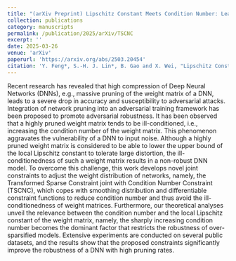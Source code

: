 ```yaml
---
title: "(arXiv Preprint) Lipschitz Constant Meets Condition Number: Learning Robust and Compact Deep Neural Networks"
collection: publications
category: manuscripts
permalink: /publication/2025/arXiv/TSCNC
excerpt: ''
date: 2025-03-26
venue: 'arXiv'
paperurl: 'https://arxiv.org/abs/2503.20454'
citation: 'Y. Feng*, S.-H. J. Lin*, B. Gao and X. Wei, "Lipschitz Constant Meets Condition Number: Learning Robust and Compact Deep Neural Networks," in arXiv preprint 2503.20454, 2025.'
---
```


Recent research has revealed that high compression of Deep Neural Networks (DNNs), e.g., massive pruning of the weight matrix of a DNN, leads to a severe drop in accuracy and susceptibility to adversarial attacks. Integration of network pruning into an adversarial training framework has been proposed to promote adversarial robustness. It has been observed that a highly pruned weight matrix tends to be ill-conditioned, i.e., increasing the condition number of the weight matrix. This phenomenon aggravates the vulnerability of a DNN to input noise. Although a highly pruned weight matrix is considered to be able to lower the upper bound of the local Lipschitz constant to tolerate large distortion, the ill-conditionedness of such a weight matrix results in a non-robust DNN model. To overcome this challenge, this work develops novel joint constraints to adjust the weight distribution of networks, namely, the Transformed Sparse Constraint joint with Condition Number Constraint (TSCNC), which copes with smoothing distribution and differentiable constraint functions to reduce condition number and thus avoid the ill-conditionedness of weight matrices. Furthermore, our theoretical analyses unveil the relevance between the condition number and the local Lipschitz constant of the weight matrix, namely, the sharply increasing condition number becomes the dominant factor that restricts the robustness of over-sparsified models. Extensive experiments are conducted on several public datasets, and the results show that the proposed constraints significantly improve the robustness of a DNN with high pruning rates.
